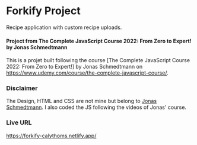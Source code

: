# Forkify Project

Recipe application with custom recipe uploads.

#### Project from The Complete JavaScript Course 2022: From Zero to Expert! by Jonas Schmedtmann

This is a projet built following the course [The Complete JavaScript Course 2022: From Zero to Expert!] by Jonas Schmedtmann on https://www.udemy.com/course/the-complete-javascript-course/.

### Disclaimer

The Design, HTML and CSS are not mine but belong to [Jonas Schmedtmann](https://codingheroes.io/). I also coded the JS following the videos of Jonas' course.

### Live URL

https://forkify-calythoms.netlify.app/
